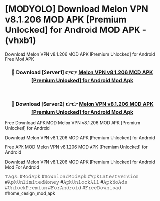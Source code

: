 # [MODYOLO] Download Melon VPN v8.1.206 MOD APK [Premium Unlocked] for Android MOD APK - (vhxb1)
Download Melon VPN v8.1.206 MOD APK [Premium Unlocked] for Android Free Mod APK

<div align="center">
<h3>🔴 Download [Server1] 👉👉 <a href="https://apk-comot.site?title=Melon_VPN_v8.1.206_MOD_APK_[Premium_Unlocked]_for_Android">Melon VPN v8.1.206 MOD APK [Premium Unlocked] for Android Mod Apk</a></h3><br>

<h3>🔴 Download [Server2] 👉👉 <a href="https://apk-comot.site?title=Melon_VPN_v8.1.206_MOD_APK_[Premium_Unlocked]_for_Android">Melon VPN v8.1.206 MOD APK [Premium Unlocked] for Android Mod Apk</a></h3>
</div>


Free Download APK MOD Melon VPN v8.1.206 MOD APK [Premium Unlocked] for Android

Download Melon VPN v8.1.206 MOD APK [Premium Unlocked] for Android 

Free APK MOD Melon VPN v8.1.206 MOD APK [Premium Unlocked] for Android 

Download Melon VPN v8.1.206 MOD APK [Premium Unlocked] for Android Mod For Android

𝚃𝚊𝚐𝚜: #𝙼𝚘𝚍𝙰𝚙𝚔 #𝙳𝚘𝚠𝚗𝚕𝚘𝚊𝚍𝙼𝚘𝚍𝙰𝚙𝚔 #𝙰𝚙𝚔𝙻𝚊𝚝𝚎𝚜𝚝𝚅𝚎𝚛𝚜𝚒𝚘𝚗 #𝙰𝚙𝚔𝚄𝚗𝚕𝚒𝚖𝚒𝚝𝚎𝚍𝙼𝚘𝚗𝚎𝚢 #𝙰𝚙𝚔𝚄𝚗𝚕𝚘𝚌𝚔𝙰𝚕𝚕 #𝙰𝚙𝚔𝙽𝚘𝙰𝚍𝚜 #𝚄𝚗𝚕𝚘𝚌𝚔𝙿𝚛𝚎𝚖𝚒𝚞𝚖 #𝙵𝚘𝚛𝙰𝚗𝚍𝚛𝚘𝚒𝚍 #𝙵𝚛𝚎𝚎𝙳𝚘𝚠𝚗𝚕𝚘𝚊𝚍 #home_design_mod_apk